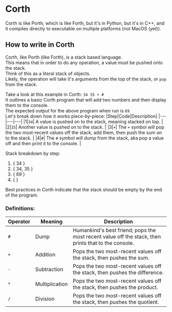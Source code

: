 
# Corth
Corth is like Porth, which is like Forth, but it's in Python, but it's in C++, and it compiles directly to executable on multiple platforms (not MacOS (yet)).

## How to write in Corth
Corth, like Porth (like Forth), is a stack based language. \
This means that in order to do any operation, a value must be pushed onto the stack. \
Think of this as a literal stack of objects. \
Likely, the operation will take it's arguments from the top of the stack, or `pop` from the stack.

Take a look at this example in Corth: `34 35 + #` \
It outlines a basic Corth program that will add two numbers and then display them to the console. \
The expected output for the above program when run is `69` \
Let's break down how it works piece-by-piece:
|Step|Code|Description|
|---|---|---|
|1|`34`| A value is pushed on to the stack, meaning stacked on top. |
|2|`35`| Another value is pushed on to the stack. |
|3|`+`| The `+` symbol will pop the two most-recent values off the stack, add them, then push the sum on to the stack. |
|4|`#`| The `#` symbol will dump from the stack, aka pop a value off and then print it to the console. |

Stack breakdown by step:
1. { 34 }
2. { 34, 35 }
3. { 69 }
4. { }

Best practices in Corth indicate that the stack should be empty by the end of the program.

### Definitions:
| Operator | Meaning | Description |
|---|---|---|
|`#`| Dump | Humankind's best friend; pops the most recent value off the stack, then prints that to the console. |
|`+`| Addition | Pops the two most-recent values off the stack, then pushes the sum. |
|`-`| Subtraction | Pops the two most-recent values off the stack, then pushes the difference. |
|`*`| Multiplication | Pops the two most-recent values off the stack, then pushes the product. |
|`/`| Division | Pops the two most-recent values off the stack, then pushes the quotient. |